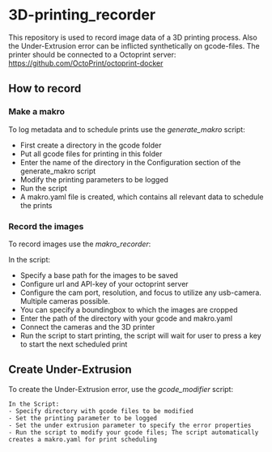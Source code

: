 # 3D-printing_recorder

This repository is used to record image data of a 3D printing process.
Also the Under-Extrusion error can be inflicted synthetically on gcode-files.
The printer should be connected to a Octoprint server: https://github.com/OctoPrint/octoprint-docker

## How to record

### Make a makro

To log metadata and to schedule prints use the *generate_makro* script:

  - First create a directory in the gcode folder
  - Put all gcode files for printing in this folder
  - Enter the name of the directory in the Configuration section of the generate_makro script
  - Modify the printing parameters to be logged
  - Run the script
  - A makro.yaml file is created, which contains all relevant data to schedule the prints
  
  
### Record the images

To record images use the *makro_recorder*:
  
  In the script:
  - Specify a base path for the images to be saved
  - Configure url and API-key of your octoprint server
  - Configure the cam port, resolution, and focus to utilize any usb-camera. Multiple cameras possible.
  - You can specify a boundingbox to which the images are cropped
  - Enter the path of the directory with your gcode and makro.yaml
  - Connect the cameras and the 3D printer
  - Run the script to start printing, the script will wait for user to press a key to start the next scheduled print
  
  
  ## Create Under-Extrusion
    
 To create the Under-Extrusion error, use the *gcode_modifier* script:
    
    In the Script:
    - Specify directory with gcode files to be modified
    - Set the printing parameter to be logged
    - Set the under extrusion parameter to specify the error properties
    - Run the script to modify your gcode files; The script automatically creates a makro.yaml for print scheduling
 
  
